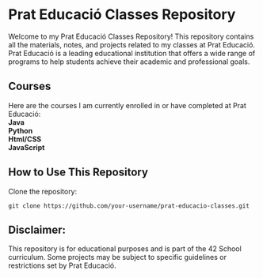 # Prat Educació Classes Repository
Welcome to my Prat Educació Classes Repository! This repository contains all the materials, notes, and projects related to my classes at Prat Educació. Prat Educació is a leading educational institution that offers a wide range of programs to help students achieve their academic and professional goals.
## Courses
Here are the courses I am currently enrolled in or have completed at Prat Educació:    
**Java**  
**Python**    
**Html/CSS**    
**JavaScript** 
## How to Use This Repository
Clone the repository:

    git clone https://github.com/your-username/prat-educacio-classes.git

## Disclaimer:
This repository is for educational purposes and is part of the 42 School curriculum. Some projects may be subject to specific guidelines or restrictions set by Prat Educació.
